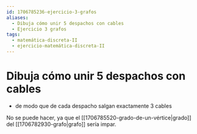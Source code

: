 ```yaml
---
id: 1706785236-ejercicio-3-grafos
aliases:
  - Dibuja cómo unir 5 despachos con cables
  - Ejercicio 3 grafos
tags:
  - matemática-discreta-II
  - ejercicio-matemática-discreta-II
---
```


# Dibuja cómo unir 5 despachos con cables
- de modo que de cada despacho salgan exactamente 3 cables

No se puede hacer, ya que el [[1706785520-grado-de-un-vértice|grado]] del [[1706782930-grafo|grafo]] sería impar.

